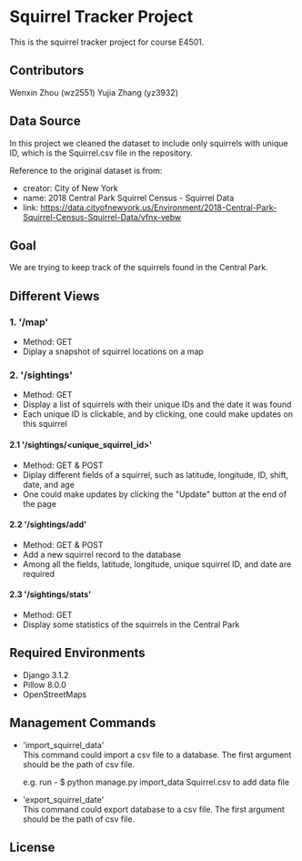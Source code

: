 # Squirrel Tracker Project 
This is the squirrel tracker project for course E4501. 

## Contributors 
Wenxin Zhou (wz2551)
Yujia Zhang (yz3932) 

## Data Source 

In this project we cleaned the dataset to include only squirrels with unique ID, which is the Squirrel.csv file in the repository.

Reference to the original dataset is from:
* creator: City of New York      
* name: 2018 Central Park Squirrel Census - Squirrel Data     
* link: https://data.cityofnewyork.us/Environment/2018-Central-Park-Squirrel-Census-Squirrel-Data/vfnx-vebw     

## Goal 
We are trying to keep track of the squirrels found in the Central Park. 

## Different Views  
### 1. '/map'
* Method: GET 
* Diplay a snapshot of squirrel locations on a map 

### 2. '/sightings' 
* Method: GET 
* Display a list of squirrels with their unique IDs and the date it was found 
* Each unique ID is clickable, and by clicking, one could make updates on this squirrel 

#### 2.1 '/sightings/<unique_squirrel_id>' 
* Method: GET & POST 
* Diplay different fields of a squirrel, such as latitude, longitude, ID, shift, date, and age 
* One could make updates by clicking the "Update" button at the end of the page 

#### 2.2 '/sightings/add' 
* Method: GET & POST 
* Add a new squirrel record to the database 
* Among all the fields, latitude, longitude, unique squirrel ID, and date are required 

#### 2.3 '/sightings/stats'  
* Method: GET 
* Display some statistics of the squirrels in the Central Park 

## Required Environments 
* Django 3.1.2
* Pillow 8.0.0 
* OpenStreetMaps 

## Management Commands 
* 'import_squirrel_data'     
  This command could import a csv file to a database. The first argument should be the path of csv file. 
  
  e.g. run - $ python manage.py import_data Squirrel.csv to add data file
* 'export_squirrel_date'      
  This command could export database to a csv file. The first argument should be the path of csv file. 

## License 
